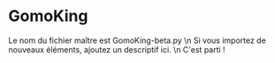 # GomoKing

Le nom du fichier maître est GomoKing-beta.py 
\n
Si vous importez de nouveaux éléments, ajoutez un descriptif ici.
\n
C'est parti !
